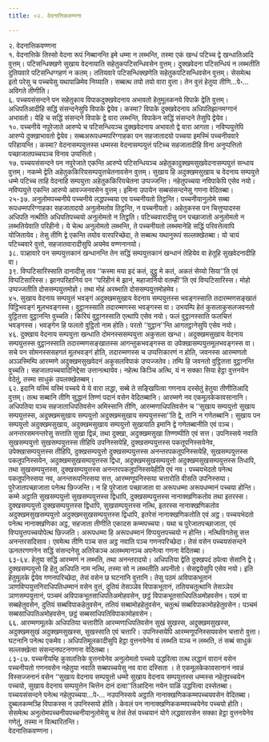 ```yaml
---
title: ०२. वेदनात्तिकवण्णना

---
```

२. वेदनात्तिकवण्णना  
१. वेदनात्तिके तिस्सो वेदना रूपं निब्बानन्ति इमे धम्मा न लब्भन्ति, तस्मा एकं खन्धं पटिच्च द्वे खन्धातिआदि वुत्तम्। पटिसन्धिक्खणे सुखाय वेदनायाति सहेतुकपटिसन्धिवसेन वुत्तम्। दुक्खवेदना पटिसन्धियं न लब्भतीति दुतियवारे पटिसन्धिग्गहणं न कतम्। ततियवारे पटिसन्धिक्खणेति सहेतुकपटिसन्धिवसेन वुत्तम्। सेसमेत्थ इतो परेसु च पच्चयेसु यथापाळिमेव निय्याति। सब्बत्थ तयो तयो वारा वुत्ता। तेन वुत्तं हेतुया तीणि…पे॰… अविगते तीणीति।  
६. पच्चयसंसन्दने पन सहेतुकाय विपाकदुक्खवेदनाय अभावतो हेतुमूलकनये विपाके द्वेति वुत्तम्। अधिपतिआदीहि सद्धिं संसन्दनेसुपि विपाके द्वेयेव। कस्मा? विपाके दुक्खवेदनाय अधिपतिझानमग्गानं अभावतो। येहि च सद्धिं संसन्दने विपाके द्वे वारा लब्भन्ति, विपाकेन सद्धिं संसन्दने तेसुपि द्वेयेव।  
१०. पच्चनीये नपुरेजाते आरुप्पे च पटिसन्धियञ्च दुक्खवेदनाय अभावतो द्वे वारा आगता। नविप्पयुत्तेपि आरुप्पे दुक्खाभावतो द्वेयेव। सब्बअरूपधम्मपरिग्गाहका पन सहजातादयो पच्चया इमस्मिं पच्चनीयवारे परिहायन्ति। कस्मा? वेदनासम्पयुत्तस्स धम्मस्स वेदनासम्पयुत्तं पटिच्च सहजातादीहि विना अनुप्पत्तितो पच्छाजातपच्चयञ्च विनाव उप्पत्तितो।  
१७. पच्चयसंसन्दने पन नपुरेजाते एकन्ति आरुप्पे पटिसन्धियञ्च अहेतुकादुक्खमसुखवेदनासम्पयुत्तं सन्धाय वुत्तम्। नकम्मे द्वेति अहेतुककिरियसम्पयुत्तचेतनावसेन वुत्तम्। सुखाय हि अदुक्खमसुखाय च वेदनाय सम्पयुत्ते धम्मे पटिच्च ताहि वेदनाहि सम्पयुत्ता अहेतुककिरियचेतना उप्पज्जन्ति। नहेतुपच्चया नविपाकेपि एसेव नयो। नविप्पयुत्ते एकन्ति आरुप्पे आवज्जनवसेन वुत्तम्। इमिना उपायेन सब्बसंसन्दनेसु गणना वेदितब्बा।  
२५-३७. अनुलोमपच्चनीये पच्चनीये लद्धपच्चया एव पच्चनीयतो तिट्ठन्ति। पच्चनीयानुलोमे सब्बा रूपधम्मपरिग्गाहका सहजातादयो अनुलोमतोव तिट्ठन्ति, न पच्चनीयतो। अहेतुकस्स पन चित्तुप्पादस्स अधिपति नत्थीति अधिपतिपच्चयो अनुलोमतो न तिट्ठति। पटिच्चवारादीसु पन पच्छाजातो अनुलोमतो न लब्भतियेवाति परिहीनो। ये चेत्थ अनुलोमतो लब्भन्ति, ते पच्चनीयतो लब्भमानेहि सद्धिं परिवत्तेत्वापि योजितायेव। तेसु तीणि द्वे एकन्ति तयोव वारपरिच्छेदा, ते सब्बत्थ यथानुरूपं सल्लक्खेतब्बा। यो चायं पटिच्चवारे वुत्तो, सहजातवारादीसुपि अयमेव वण्णनानयो।  
३८. पञ्हावारे पन सम्पयुत्तकानं खन्धानन्ति तेन सद्धिं सम्पयुत्तकानं खन्धानं तेहियेव वा हेतूहि सुखवेदनादीहि वा।  
३९. विप्पटिसारिस्साति दानादीसु ताव ‘‘कस्मा मया इदं कतं, दुट्ठु मे कतं, अकतं सेय्यो सिया’’ति एवं विप्पटिसारिस्स। झानपरिहानियं पन ‘‘परिहीनं मे झानं, महाजानियो वतम्ही’’ति एवं विप्पटिसारिस्स। मोहो उप्पज्जतीति दोससम्पयुत्तमोहो। तथा मोहं अरब्भाति दोससम्पयुत्तमोहमेव।  
४५. सुखाय वेदनाय सम्पयुत्तं भवङ्गं अदुक्खमसुखाय वेदनाय सम्पयुत्तस्स भवङ्गस्साति तदारम्मणसङ्खातं पिट्ठिभवङ्गं मूलभवङ्गस्स। वुट्ठानस्साति तदारम्मणस्स भवङ्गस्स वा। उभयम्पि हेतं कुसलाकुसलजवनतो वुट्ठितत्ता वुट्ठानन्ति वुच्चति। किरियं वुट्ठानस्साति एत्थापि एसेव नयो। फलं वुट्ठानस्साति फलचित्तं भवङ्गस्स। भवङ्गेन हि फलतो वुट्ठितो नाम होति। परतो ‘‘वुट्ठान’’न्ति आगतट्ठानेसुपि एसेव नयो।  
४६. दुक्खाय वेदनाय सम्पयुत्ता खन्धाति दोमनस्ससम्पयुत्ता अकुसला खन्धा। अदुक्खमसुखाय वेदनाय सम्पयुत्तस्स वुट्ठानस्साति तदारम्मणसङ्खातस्स आगन्तुकभवङ्गस्स वा उपेक्खासम्पयुत्तमूलभवङ्गस्स वा। सचे पन सोमनस्ससहगतं मूलभवङ्गं होति, तदारम्मणस्स च उप्पत्तिकारणं न होति, जवनस्स आरम्मणतो अञ्ञस्मिम्पि आरम्मणे अदुक्खमसुखवेदनं अकुसलविपाकं उप्पज्जतेव। तम्पि हि जवनतो वुट्ठितत्ता वुट्ठानन्ति वुच्चति। सहजातपच्चयादिनिद्देसा उत्तानत्थायेव। नहेत्थ किञ्चि अत्थि, यं न सक्का सिया हेट्ठा वुत्तनयेन वेदेतुं, तस्मा साधुकं उपलक्खेतब्बम्।  
६२. इदानि यस्मिं यस्मिं पच्चये ये ये वारा लद्धा, सब्बे ते सङ्खिपित्वा गणनाय दस्सेतुं हेतुया तीणीतिआदि वुत्तम्। तत्थ सब्बानि तीणि सुद्धानं तिण्णं पदानं वसेन वेदितब्बानि। आरम्मणे नव एकमूलकेकावसानानि। अधिपतिया पञ्च सहजाताधिपतिवसेन अमिस्सानि तीणि, आरम्मणाधिपतिवसेन च ‘‘सुखाय सम्पयुत्तो सुखाय सम्पयुत्तस्स, अदुक्खमसुखाय सम्पयुत्तो अदुक्खमसुखाय सम्पयुत्तस्सा’’ति द्वे, तानि न गणेतब्बानि। सुखाय पन सम्पयुत्तो अदुक्खमसुखाय, अदुक्खमसुखाय सम्पयुत्तो सुखायाति इमानि द्वे गणेतब्बानीति एवं पञ्च। अनन्तरसमनन्तरेसु सत्ताति सुखा द्विन्नं, तथा दुक्खा, अदुक्खमसुखा तिण्णम्पीति एवं सत्त। उपनिस्सये नवाति सुखसम्पयुत्तो सुखसम्पयुत्तस्स तीहिपि उपनिस्सयेहि, दुक्खसम्पयुत्तस्स पकतूपनिस्सयेनेव, उपेक्खासम्पयुत्तस्स तीहिपि, दुक्खसम्पयुत्तो दुक्खसम्पयुत्तस्स अनन्तरपकतूपनिस्सयेहि, सुखसम्पयुत्तस्स पकतूपनिस्सयेन, अदुक्खमसुखसम्पयुत्तस्स द्विधा, अदुक्खमसुखसम्पयुत्तो अदुक्खमसुखसम्पयुत्तस्स तिधापि, तथा सुखसम्पयुत्तस्स, दुक्खसम्पयुत्तस्स अनन्तरपकतूपनिस्सयेहीति एवं नव। पच्चयभेदतो पनेत्थ पकतूपनिस्सया नव, अनन्तरूपनिस्सया सत्त, आरम्मणूपनिस्सया चत्तारोति वीसति उपनिस्सया। पुरेजातपच्छाजाता पनेत्थ छिज्जन्ति। न हि पुरेजाता पच्छाजाता वा अरूपधम्मा अरूपधम्मानं पच्चया होन्ति।  
कम्मे अट्ठाति सुखसम्पयुत्तो सुखसम्पयुत्तस्स द्विधापि, दुक्खसम्पयुत्तस्स नानाक्खणिकतोव तथा इतरस्स। दुक्खसम्पयुत्तो दुक्खसम्पयुत्तस्स द्विधापि, सुखसम्पयुत्तस्स नत्थि, इतरस्स नानाक्खणिकतोव अदुक्खमसुखसम्पयुत्तो अदुक्खमसुखसम्पयुत्तस्स द्विधापि, इतरेसं नानाक्खणिकतोति एवं अट्ठ। पच्चयभेदतो पनेत्थ नानाक्खणिका अट्ठ, सहजाता तीणीति एकादस कम्मपच्चया। यथा च पुरेजातपच्छाजाता, एवं विप्पयुत्तपच्चयोपेत्थ छिज्जति। अरूपधम्मा हि अरूपधम्मानं विप्पयुत्तपच्चयो न होन्ति। नत्थिविगतेसु सत्त अनन्तरसदिसाव। एवमेत्थ तीणि पञ्च सत्त अट्ठ नवाति पञ्च गणनपरिच्छेदा। तेसं वसेन पच्चयसंसन्दने ऊनतरगणनेन सद्धिं संसन्दनेसु अतिरेकञ्च अलब्भमानञ्च अपनेत्वा गणना वेदितब्बा।  
६३-६४. हेतुया सद्धिं आरम्मणं न लब्भति, तथा अनन्तरादयो। अधिपतिया द्वेति दुक्खपदं ठपेत्वा सेसानि द्वे। दुक्खसम्पयुत्तो हि हेतु अधिपति नाम नत्थि, तस्मा सो न लब्भतीति अपनीतो। सेसद्वयेसुपि एसेव नयो। इति हेतुमूलके द्वेयेव गणनपरिच्छेदा, तेसं वसेन छ घटनानि वुत्तानि। तेसु पठमं अविपाकभूतानं ञाणविप्पयुत्तनिराधिपतिधम्मानं वसेन वुत्तं, दुतियं तेसञ्ञेव विपाकभूतानं, ततियचतुत्थानि तेसञ्ञेव ञाणसम्पयुत्तानं, पञ्चमं अविपाकभूतसाधिपतिअमोहवसेन, छट्ठं विपाकभूतसाधिपतिअमोहवसेन। पठमं वा सब्बहेतुवसेन, दुतियं सब्बविपाकहेतुवसेन, ततियं सब्बामोहहेतुवसेन, चतुत्थं सब्बविपाकामोहहेतुवसेन। पञ्चमं सब्बसाधिपतिअमोहवसेन, छट्ठं सब्बसाधिपतिविपाकामोहवसेन।  
६६. आरम्मणमूलके अधिपतिया चत्तारीति आरम्मणाधिपतिवसेन सुखं सुखस्स, अदुक्खमसुखस्स, अदुक्खमसुखं अदुक्खमसुखस्स, सुखस्साति एवं चत्तारि। उपनिस्सयेपि आरम्मणूपनिस्सयवसेन चत्तारो वुत्ता। घटनानि पनेत्थ एकमेव। अधिपतिमूलकादीसुपि हेट्ठा वुत्तनयेनेव यं लब्भति यञ्च न लब्भति, तं सब्बं साधुकं सल्लक्खेत्वा संसन्दनघटनगणना वेदितब्बा।  
८३-८७. पच्चनीयम्हि कुसलत्तिके वुत्तनयेनेव अनुलोमतो पच्चये उद्धरित्वा तत्थ लद्धानं वारानं वसेन पच्चनीयतो गणनवसेन नहेतुया नवाति सब्बपच्चयेसु नव वारा दस्सिता । ते एकमूलकेकावसानानं नवन्नं विस्सज्जनानं वसेन ‘‘सुखाय वेदनाय सम्पयुत्तो धम्मो सुखाय वेदनाय सम्पयुत्तस्स धम्मस्स नहेतुपच्चयेन पच्चयो, सुखाय वेदनाय सम्पयुत्तेन चित्तेन दानं दत्वा’’तिआदिना नयेन पाळिं उद्धरित्वा दस्सेतब्बा। पच्चयसंसन्दने पनेत्थ नहेतुपच्चया…पे॰… नउपनिस्सये अट्ठाति नानाक्खणिककम्मपच्चयवसेन वेदितब्बा। दुब्बलकम्मञ्हि विपाकस्स न उपनिस्सयो होति। केवलं पन नानाक्खणिककम्मपच्चयेनेव पच्चयो होति। सेसमेत्थ अनुलोमपच्चनीयपच्चनीयानुलोमेसु च तेसं तेसं पच्चयानं योगे लद्धवारवसेन सक्का हेट्ठा वुत्तनयेनेव गणेतुं, तस्मा न वित्थारितन्ति।  
वेदनात्तिकवण्णना।  